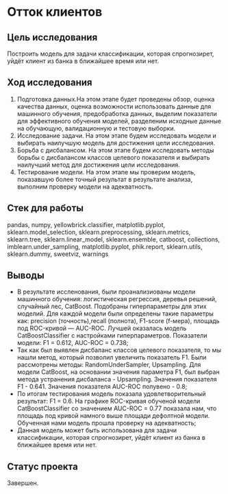 # Отток клиентов

## Цель исследования
Построить модель для задачи классификации, которая спрогнозирeт, уйдёт клиент из банка в ближайшее время или нет.

## Ход исследования

1.  Подготовка данных.На этом этапе будет проведены обзор, оценка качества данных, оценка возможности использовать данные для машинного обучения, предобработка данных, выделим показатели для эффективного обучения моделей, разделеним исходные данные на обучающую, валидационную и тестовую выборки.
2.  Исследование задачи. На этом этапе будем исследовать модели и выбирать наилучшую модель для достижения цели исследования.
3.  Борьба с дисбалансом. На этом этапе будем исследовать методы борьбы с дисбалансом классов целевого показателя и выбирать наилучший метод для достижения цели исследования.
4.  Тестирование модели. На этом этапе мы проверим модель, показавшую более точный результат в результате анализа, выполним проверку модели на адекватность.

## Стек для работы
pandas, numpy, yellowbrick.classifier, matplotlib.pyplot, sklearn.model_selection, sklearn.preprocessing, sklearn.metrics, sklearn.tree, sklearn.linear_model, sklearn.ensemble, catboost, collections, imblearn.under_sampling, matplotlib.pyplot, phik.report, sklearn.utils, sklearn.dummy, sweetviz, warnings

## Выводы
- В результате иссленования, были проанализиованы модели машинного обучения: логистическая регрессия, деревья решений, случайный лес, CatBoost. Подобраны гиперпараметры для этих моделий. Для каждой модели были определены такие параметры как: precision (точность),recall (полнота), F1-score (f-мера), площадь под ROC-кривой — AUC-ROC. Лучшей оказалась модель CatBoostClassifier с настройками гиперпараметров. Показатели модели: F1 = 0.612, AUC-ROC = 0.738; 
- Так как был выявлен дисбаланс классов целевого показателя, то мы нашли метод, который позволил увеличить показатель F1. Были рассмотрены методы: RandomUnderSampler, Upsampling. Для модели CatBoost, на основании значения параметра F1, был выбран метода устранения дисбаланса - Upsampling. Значения показателя F1 - 0.641. Значения показателя AUC-ROC полувено - 0.8;
- По итогам тестирования модель показала удовлетворительный результат: F1 = 0.6. На графике ROC-кривая обученой модели CatBoostClassifier со значением AUC-ROC = 0.77 показала нам, что площадь под кривой намного выше площади дефолтной модели. Обученная нами модель прошла проверку на адекватность;
- Данная модель может быть использована для задачи классификации, которая спрогнозирeт, уйдёт клиент из банка в ближайшее время или нет.

## Статус проекта
Завершен.